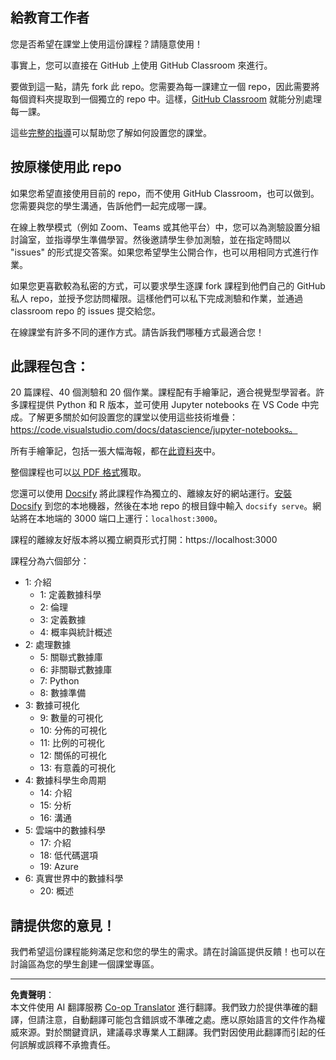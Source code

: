 <!--
CO_OP_TRANSLATOR_METADATA:
{
  "original_hash": "87f157ea00d36c1d12c14390d9852b50",
  "translation_date": "2025-08-27T08:15:17+00:00",
  "source_file": "for-teachers.md",
  "language_code": "mo"
}
-->
## 給教育工作者

您是否希望在課堂上使用這份課程？請隨意使用！

事實上，您可以直接在 GitHub 上使用 GitHub Classroom 來進行。

要做到這一點，請先 fork 此 repo。您需要為每一課建立一個 repo，因此需要將每個資料夾提取到一個獨立的 repo 中。這樣，[GitHub Classroom](https://classroom.github.com/classrooms) 就能分別處理每一課。

這些[完整的指導](https://github.blog/2020-03-18-set-up-your-digital-classroom-with-github-classroom/)可以幫助您了解如何設置您的課堂。

## 按原樣使用此 repo

如果您希望直接使用目前的 repo，而不使用 GitHub Classroom，也可以做到。您需要與您的學生溝通，告訴他們一起完成哪一課。

在線上教學模式（例如 Zoom、Teams 或其他平台）中，您可以為測驗設置分組討論室，並指導學生準備學習。然後邀請學生參加測驗，並在指定時間以 "issues" 的形式提交答案。如果您希望學生公開合作，也可以用相同方式進行作業。

如果您更喜歡較為私密的方式，可以要求學生逐課 fork 課程到他們自己的 GitHub 私人 repo，並授予您訪問權限。這樣他們可以私下完成測驗和作業，並通過 classroom repo 的 issues 提交給您。

在線課堂有許多不同的運作方式。請告訴我們哪種方式最適合您！

## 此課程包含：

20 篇課程、40 個測驗和 20 個作業。課程配有手繪筆記，適合視覺型學習者。許多課程提供 Python 和 R 版本，並可使用 Jupyter notebooks 在 VS Code 中完成。了解更多關於如何設置您的課堂以使用這些技術堆疊：https://code.visualstudio.com/docs/datascience/jupyter-notebooks。

所有手繪筆記，包括一張大幅海報，都在[此資料夾](../../sketchnotes)中。

整個課程也可以[以 PDF 格式](../../pdf/readme.pdf)獲取。

您還可以使用 [Docsify](https://docsify.js.org/#/) 將此課程作為獨立的、離線友好的網站運行。[安裝 Docsify](https://docsify.js.org/#/quickstart) 到您的本地機器，然後在本地 repo 的根目錄中輸入 `docsify serve`。網站將在本地端的 3000 端口上運行：`localhost:3000`。

課程的離線友好版本將以獨立網頁形式打開：https://localhost:3000

課程分為六個部分：

- 1: 介紹
    - 1: 定義數據科學
    - 2: 倫理
    - 3: 定義數據
    - 4: 概率與統計概述
- 2: 處理數據
    - 5: 關聯式數據庫
    - 6: 非關聯式數據庫
    - 7: Python
    - 8: 數據準備
- 3: 數據可視化
    - 9: 數量的可視化
    - 10: 分佈的可視化
    - 11: 比例的可視化
    - 12: 關係的可視化
    - 13: 有意義的可視化
- 4: 數據科學生命周期
    - 14: 介紹
    - 15: 分析
    - 16: 溝通
- 5: 雲端中的數據科學
    - 17: 介紹
    - 18: 低代碼選項
    - 19: Azure
- 6: 真實世界中的數據科學
    - 20: 概述

## 請提供您的意見！

我們希望這份課程能夠滿足您和您的學生的需求。請在討論區提供反饋！也可以在討論區為您的學生創建一個課堂專區。

---

**免責聲明**：  
本文件使用 AI 翻譯服務 [Co-op Translator](https://github.com/Azure/co-op-translator) 進行翻譯。我們致力於提供準確的翻譯，但請注意，自動翻譯可能包含錯誤或不準確之處。應以原始語言的文件作為權威來源。對於關鍵資訊，建議尋求專業人工翻譯。我們對因使用此翻譯而引起的任何誤解或誤釋不承擔責任。